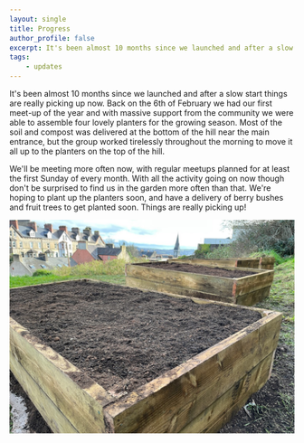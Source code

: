 ```yaml
---
layout: single
title: Progress
author_profile: false
excerpt: It's been almost 10 months since we launched and after a slow start..
tags: 
    - updates
---
```


It's been almost 10 months since we launched and after a slow start things are really picking up now. Back on the 6th 
of February we had our first meet-up of the year and with massive support from the community we were able to assemble 
four lovely planters for the growing season. Most of the soil and compost was delivered at the bottom of the hill near 
the main entrance, but the group worked tirelessly throughout the morning to move it all up to the planters on the 
top of the hill.

We'll be meeting more often now, with regular meetups planned for at least the first Sunday of every month. With all 
the activity going on now though don't be surprised to find us in the garden more often than that. We're hoping to 
plant up the planters soon, and have a delivery of berry bushes and fruit trees to get planted soon. Things are 
really picking up!

![Alt text](/assets/images/site/planters.jpg "a title")